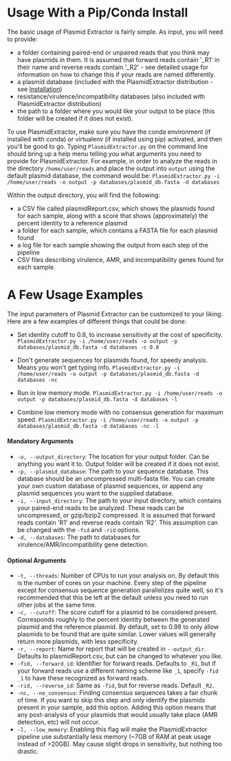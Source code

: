 # Usage With a Pip/Conda Install

The basic usage of Plasmid Extractor is fairly simple. As input, you will need to provide:

- a folder containing paired-end or unpaired reads that you think may have plasmids in them. It is assumed that forward reads contain '\_R1' in their name and reverse reads contain '\_R2' - see detailed usage for information on how to change this if your reads are named differently. 
- a plasmid database (included with the PlasmidExtractor distribution - see [Installation](installation.md)) 
- resistance/virulence/incompatibility databases (also included with PlasmidExtractor distribution)
- the path to a folder where you would like your output to be place (this folder will be created if it does not exist).

To use PlasmidExtractor, make sure you have the conda environment (if installed with conda) or virtualenv (if installed using pip) activated, and then you'll be good to go. Typing `PlasmidExtractor.py` on the command line should bring up a help menu telling you what arguments you need to provide for PlasmidExtractor. 
For example, in order to analyze the reads in the directory `/home/user/reads` and place the output into `output` using the default plasmid database, the command would be:
`PlasmidExtractor.py -i /home/user/reads -o output -p databases/plasmid_db.fasta -d databases`

Within the output directory, you will find the following:

- a CSV file called plasmidReport.csv, which shows the plasmids found for each sample, along with a score that shows (approximately) the percent identity to a reference plasmid
- a folder for each sample, which contains a FASTA file for each plasmid found
- a log file for each sample showing the output from each step of the pipeline 
- CSV files describing virulence, AMR, and incompatibility genes found for each sample.

# A Few Usage Examples

The input parameters of Plasmid Extractor can be customized to your liking. Here are a few examples of different things that could be done:

- Set identity cutoff to 0.8, to increase sensitivity at the cost of specificity.
`PlasmidExtractor.py -i /home/user/reads -o output -p databases/plasmid_db.fasta -d databases -c 0.8`

- Don't generate sequences for plasmids found, for speedy analysis. Means you won't get typing info.
`PlasmidExtractor.py -i /home/user/reads -o output -p databases/plasmid_db.fasta -d databases -nc`

- Run in low memory mode. 
`PlasmidExtractor.py -i /home/user/reads -o output -p databases/plasmid_db.fasta -d databases -l`

- Combine low memory mode with no consensus generation for maximum speed.
`PlasmidExtractor.py -i /home/user/reads -o output -p databases/plasmid_db.fasta -d databases -nc -l`


#### Mandatory Arguments

- `-o, --output_directory`: The location for your output folder. Can be anything you want it to. Output folder will be created if it does not exist.
- `-p, --plasmid_database`: The path to your sequence database. This database should be an uncompressed multi-fasta file. You can create your own custom database
of plasmid sequences, or append any plasmid sequences you want to the supplied database.
- `-i, --input_directory`: The path to your input directory, which contains your paired-end reads to be analyzed. These reads can be uncompressed, or gzip/bzip2 compressed. It is assumed that forward
 reads contain 'R1' and reverse reads contain 'R2'. This assumption can be changed with the `-fid` and `-rid` options.
- `-d, --databases`: The path to databases for virulence/AMR/incompatibility gene detection.

#### Optional Arguments

- `-t, --threads`: Number of CPUs to run your analysis on. By default this is the number of cores on your machine. Every step of the pipeline except for consensus sequence generation parallelizes quite well, so it's recommended that this be left at the default unless you need to run other jobs at the same time.
- `-c, --cutoff`: The score cutoff for a plasmid to be considered present. Corresponds roughly to the percent identity between the generated plasmid and the reference plasmid. By default, set to 0.98 to only allow plasmids to be found that are quite similar. Lower values will generally return more plasmids, with less specificity. 
- `-r, --report`: Name for report that will be created in `--output_dir`. Defaults to plasmidReport.csv, but can be changed to whatever you like.
- `-fid, --forward_id`: Identifier for forward reads. Defaults to `_R1`, but if your forward reads use a different naming scheme like `_1`, specify `-fid _1` to have these recognized as forward reads.
- `-rid, --reverse_id`: Same as `-fid`, but for reverse reads. Default `_R2`.
- `-nc, --no_consensus`: Finding consensus sequences takes a fair chunk of time. If you want to skip this step and only identify the plasmids present in your sample, add this option. Adding this option means that any post-analysis of your plasmids that would usually take place (AMR detection, etc) will not occur.
- `-l, --low_memory`: Enabling this flag will make the PlasmidExtractor pipeline use substantially less memory (~7GB of RAM at peak usage instead of >20GB). May cause slight drops in sensitivity, but nothing too drastic. 


